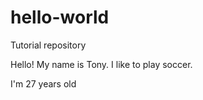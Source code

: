 # hello-world
Tutorial repository


Hello! My name is Tony. I like to play soccer.

I'm 27 years old

